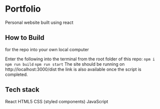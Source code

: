 # Portfolio
Personal website built using react

## How to Build
for the repo into your own local computer

Enter the following into the terminal from the root folder of this repo:
`npm i`
`npm run build`
`npm run start`
The site should be running on http://localhost:3000/dist
the link is also available once the script is completed.

## Tech stack
React
HTML5
CSS (styled components)
JavaScript
